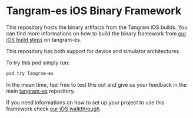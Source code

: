 # Tangram-es iOS Binary Framework

This repository hosts the binary artifacts from the Tangram iOS builds. You can find more informations
on how to build the binary framework from [our iOS build steps](https://github.com/tangrams/tangram-es/tree/master/platforms/ios)
on tangram-es.

This repository has both support for device and simulator architectures.

To try this pod simply run:

```sh
pod try Tangram-es
```

In the mean time, feel free to test this out and give us your feedback in the main
[tangram-es](https://github.com/tangrams/tangram-es) repository.

If you need informations on how to set up your project to use this framework check
[our iOS walkthrough](https://mapzen.com/documentation/tangram/iOS-walkthrough/).
